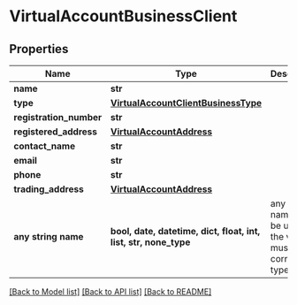# VirtualAccountBusinessClient


## Properties
Name | Type | Description | Notes
------------ | ------------- | ------------- | -------------
**name** | **str** |  | 
**type** | [**VirtualAccountClientBusinessType**](VirtualAccountClientBusinessType.md) |  | 
**registration_number** | **str** |  | 
**registered_address** | [**VirtualAccountAddress**](VirtualAccountAddress.md) |  | 
**contact_name** | **str** |  | 
**email** | **str** |  | 
**phone** | **str** |  | 
**trading_address** | [**VirtualAccountAddress**](VirtualAccountAddress.md) |  | [optional] 
**any string name** | **bool, date, datetime, dict, float, int, list, str, none_type** | any string name can be used but the value must be the correct type | [optional]

[[Back to Model list]](../README.md#documentation-for-models) [[Back to API list]](../README.md#documentation-for-api-endpoints) [[Back to README]](../README.md)


